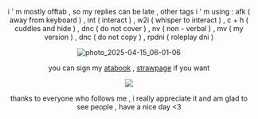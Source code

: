 <div align="center">

i ' m mostly offtab , so my replies can be late , other tags i ' m using : afk ( away from keyboard ) , int ( interact ) , w2i ( whisper to interact ) , c + h ( cuddles and hide ) , dnc ( do not cover ) , nv ( non - verbal ) , mv ( my version ) , dnc ( do not copy ) , rpdni ( roleplay dni )

![photo_2025-04-15_06-01-06](https://github.com/user-attachments/assets/7d5df11d-b157-4142-b665-b14d9caab8f6)<br/>

you can sign my [atabook](https://astariomaggelen.atabook.org/) , [strawpage](https://astariomaggelen.straw.page/) if you want

![](https://komarev.com/ghpvc/?username=astariomaggelen&color=d4c9d7&base=2376&label)

thanks to everyone who follows me , i really appreciate it and am glad to see people , have a nice day <3

